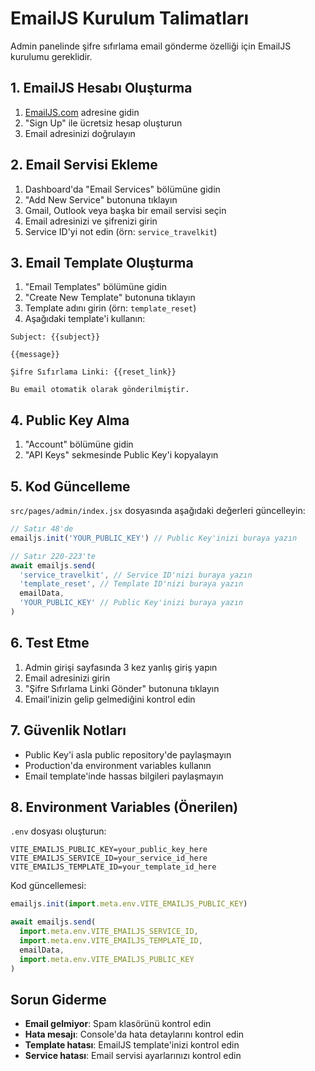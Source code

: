 # EmailJS Kurulum Talimatları

Admin panelinde şifre sıfırlama email gönderme özelliği için EmailJS kurulumu gereklidir.

## 1. EmailJS Hesabı Oluşturma

1. [EmailJS.com](https://www.emailjs.com/) adresine gidin
2. "Sign Up" ile ücretsiz hesap oluşturun
3. Email adresinizi doğrulayın

## 2. Email Servisi Ekleme

1. Dashboard'da "Email Services" bölümüne gidin
2. "Add New Service" butonuna tıklayın
3. Gmail, Outlook veya başka bir email servisi seçin
4. Email adresinizi ve şifrenizi girin
5. Service ID'yi not edin (örn: `service_travelkit`)

## 3. Email Template Oluşturma

1. "Email Templates" bölümüne gidin
2. "Create New Template" butonuna tıklayın
3. Template adını girin (örn: `template_reset`)
4. Aşağıdaki template'i kullanın:

```
Subject: {{subject}}

{{message}}

Şifre Sıfırlama Linki: {{reset_link}}

Bu email otomatik olarak gönderilmiştir.
```

## 4. Public Key Alma

1. "Account" bölümüne gidin
2. "API Keys" sekmesinde Public Key'i kopyalayın

## 5. Kod Güncelleme

`src/pages/admin/index.jsx` dosyasında aşağıdaki değerleri güncelleyin:

```javascript
// Satır 48'de
emailjs.init('YOUR_PUBLIC_KEY') // Public Key'inizi buraya yazın

// Satır 220-223'te
await emailjs.send(
  'service_travelkit', // Service ID'nizi buraya yazın
  'template_reset', // Template ID'nizi buraya yazın
  emailData,
  'YOUR_PUBLIC_KEY' // Public Key'inizi buraya yazın
)
```

## 6. Test Etme

1. Admin girişi sayfasında 3 kez yanlış giriş yapın
2. Email adresinizi girin
3. "Şifre Sıfırlama Linki Gönder" butonuna tıklayın
4. Email'inizin gelip gelmediğini kontrol edin

## 7. Güvenlik Notları

- Public Key'i asla public repository'de paylaşmayın
- Production'da environment variables kullanın
- Email template'inde hassas bilgileri paylaşmayın

## 8. Environment Variables (Önerilen)

`.env` dosyası oluşturun:

```
VITE_EMAILJS_PUBLIC_KEY=your_public_key_here
VITE_EMAILJS_SERVICE_ID=your_service_id_here
VITE_EMAILJS_TEMPLATE_ID=your_template_id_here
```

Kod güncellemesi:

```javascript
emailjs.init(import.meta.env.VITE_EMAILJS_PUBLIC_KEY)

await emailjs.send(
  import.meta.env.VITE_EMAILJS_SERVICE_ID,
  import.meta.env.VITE_EMAILJS_TEMPLATE_ID,
  emailData,
  import.meta.env.VITE_EMAILJS_PUBLIC_KEY
)
```

## Sorun Giderme

- **Email gelmiyor**: Spam klasörünü kontrol edin
- **Hata mesajı**: Console'da hata detaylarını kontrol edin
- **Template hatası**: EmailJS template'inizi kontrol edin
- **Service hatası**: Email servisi ayarlarınızı kontrol edin
